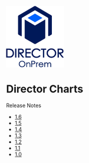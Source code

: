 
![Director OnPrem](directoronprem-logo.png)
# Director Charts
Release Notes
* [1.6](https://github.com/mayadata-io/director-charts/wiki/1.6-(Athena))
* [1.5](https://github.com/mayadata-io/director-charts/wiki/1.5-(Morpheus))
* [1.4](https://github.com/mayadata-io/director-charts/wiki/1.4-(Iris))
* [1.3](https://github.com/mayadata-io/director-charts/wiki/1.3-(Kotys))
* [1.2](https://github.com/mayadata-io/director-charts/wiki/1.2-(Aether))
* [1.1](https://github.com/mayadata-io/director-charts/wiki/1.1)
* [1.0](https://github.com/mayadata-io/director-charts/wiki/1.0)
